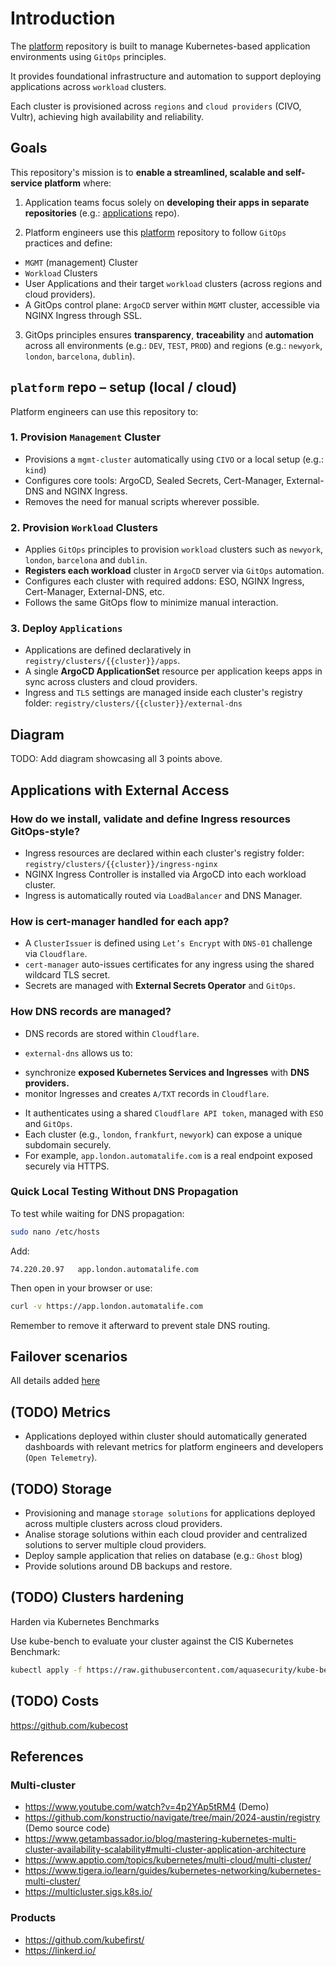 # Introduction

The [platform](https://github.com/juanroldan1989/platform) repository is built to manage Kubernetes-based application environments using `GitOps` principles.

It provides foundational infrastructure and automation to support deploying applications across `workload` clusters.

Each cluster is provisioned across `regions` and `cloud providers` (CIVO, Vultr), achieving high availability and reliability.

## Goals

This repository's mission is to **enable a streamlined, scalable and self-service platform** where:

1. Application teams focus solely on **developing their apps in separate repositories** (e.g.: [applications](https://github.com/juanroldan1989/applications) repo).

2. Platform engineers use this [platform](https://github.com/juanroldan1989/platform) repository to follow `GitOps` practices and define:

* `MGMT` (management) Cluster
* `Workload` Clusters
* User Applications and their target `workload` clusters (across regions and cloud providers).
* A GitOps control plane: `ArgoCD` server within `MGMT` cluster, accessible via NGINX Ingress through SSL.

3. GitOps principles ensures **transparency**, **traceability** and **automation** across all environments (e.g.: `DEV`, `TEST`, `PROD`) and regions (e.g.: `newyork`, `london`, `barcelona`, `dublin`).

## `platform` repo – setup (local / cloud)

Platform engineers can use this repository to:

### 1. Provision `Management` Cluster

* Provisions a `mgmt-cluster` automatically using `CIVO` or a local setup (e.g.: `kind`)
* Configures core tools: ArgoCD, Sealed Secrets, Cert-Manager, External-DNS and NGINX Ingress.
* Removes the need for manual scripts wherever possible.

### 2. Provision `Workload` Clusters

* Applies `GitOps` principles to provision `workload` clusters such as `newyork`, `london`, `barcelona` and `dublin`.
* **Registers each workload** cluster in `ArgoCD` server via `GitOps` automation.
* Configures each cluster with required addons: ESO, NGINX Ingress, Cert-Manager, External-DNS, etc.
* Follows the same GitOps flow to minimize manual interaction.

### 3. Deploy `Applications`

* Applications are defined declaratively in `registry/clusters/{{cluster}}/apps`.
* A single **ArgoCD ApplicationSet** resource per application keeps apps in sync across clusters and cloud providers.
* Ingress and `TLS` settings are managed inside each cluster's registry folder: `registry/clusters/{{cluster}}/external-dns`

## Diagram

TODO: Add diagram showcasing all 3 points above.

## Applications with External Access

### How do we install, validate and define Ingress resources GitOps-style?

* Ingress resources are declared within each cluster's registry folder: `registry/clusters/{{cluster}}/ingress-nginx`
* NGINX Ingress Controller is installed via ArgoCD into each workload cluster.
* Ingress is automatically routed via `LoadBalancer` and DNS Manager.

### How is cert-manager handled for each app?

* A `ClusterIssuer` is defined using `Let’s Encrypt` with `DNS-01` challenge via `Cloudflare`.
* `cert-manager` auto-issues certificates for any ingress using the shared wildcard TLS secret.
* Secrets are managed with **External Secrets Operator** and `GitOps`.

### How DNS records are managed?

* DNS records are stored within `Cloudflare`.

* `external-dns` allows us to:

- synchronize **exposed Kubernetes Services and Ingresses** with **DNS providers.**
- monitor Ingresses and creates `A/TXT` records in `Cloudflare`.

* It authenticates using a shared `Cloudflare API token`, managed with `ESO` and `GitOps`.
* Each cluster (e.g., `london`, `frankfurt`, `newyork`) can expose a unique subdomain securely.
* For example, `app.london.automatalife.com` is a real endpoint exposed securely via HTTPS.

### Quick Local Testing Without DNS Propagation

To test while waiting for DNS propagation:

```bash
sudo nano /etc/hosts
```

Add:

```text
74.220.20.97   app.london.automatalife.com
```

Then open in your browser or use:

```bash
curl -v https://app.london.automatalife.com
```

Remember to remove it afterward to prevent stale DNS routing.

## Failover scenarios

All details added [here](/failover.md)

## (TODO) Metrics

- Applications deployed within cluster should automatically generated dashboards with relevant metrics for platform engineers and developers (`Open Telemetry`).

## (TODO) Storage

- Provisioning and manage `storage solutions` for applications deployed across multiple clusters across cloud providers.
- Analise storage solutions within each cloud provider and centralized solutions to server multiple cloud providers.
- Deploy sample application that relies on database (e.g.: `Ghost` blog)
- Provide solutions around DB backups and restore.

## (TODO) Clusters hardening

Harden via Kubernetes Benchmarks

Use kube-bench to evaluate your cluster against the CIS Kubernetes Benchmark:

```bash
kubectl apply -f https://raw.githubusercontent.com/aquasecurity/kube-bench/main/job.yaml
```

## (TODO) Costs

https://github.com/kubecost

## References

### Multi-cluster

- https://www.youtube.com/watch?v=4p2YAp5tRM4 (Demo)
- https://github.com/konstructio/navigate/tree/main/2024-austin/registry (Demo source code)
- https://www.getambassador.io/blog/mastering-kubernetes-multi-cluster-availability-scalability#multi-cluster-application-architecture
- https://www.apptio.com/topics/kubernetes/multi-cloud/multi-cluster/
- https://www.tigera.io/learn/guides/kubernetes-networking/kubernetes-multi-cluster/
- https://multicluster.sigs.k8s.io/

### Products

- https://github.com/kubefirst/
- https://linkerd.io/
